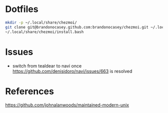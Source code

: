 # Dotfiles

```bash
mkdir -p ~/.local/share/chezmoi/
git clone git@brandonocasey.github.com:brandonocasey/chezmoi.git ~/.local/share/chezmoi/
~/.local/share/chezmoi/install.bash

```

# Issues
* switch from tealdear to navi once https://github.com/denisidoro/navi/issues/663 is resolved

# References
https://github.com/johnalanwoods/maintained-modern-unix
